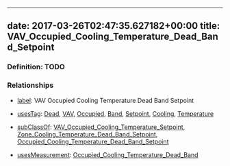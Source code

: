 
---
date: 2017-03-26T02:47:35.627182+00:00
title: VAV_Occupied_Cooling_Temperature_Dead_Band_Setpoint
---
### Definition: TODO

### Relationships

* [label](http://www.w3.org/2000/01/rdf-schema#label): VAV Occupied Cooling Temperature Dead Band Setpoint

* [usesTag](https://brickschema.org/schema/1.0/BrickFrame#usesTag): [Dead](https://brickschema.org/schema/1.0/BrickTag#Dead), [VAV](https://brickschema.org/schema/1.0/BrickTag#VAV), [Occupied](https://brickschema.org/schema/1.0/BrickTag#Occupied), [Band](https://brickschema.org/schema/1.0/BrickTag#Band), [Setpoint](https://brickschema.org/schema/1.0/BrickTag#Setpoint), [Cooling](https://brickschema.org/schema/1.0/BrickTag#Cooling), [Temperature](https://brickschema.org/schema/1.0/BrickTag#Temperature)

* [subClassOf](http://www.w3.org/2000/01/rdf-schema#subClassOf): [VAV_Occupied_Cooling_Temperature_Setpoint](https://brickschema.org/schema/1.0/Brick#VAV_Occupied_Cooling_Temperature_Setpoint), [Zone_Cooling_Temperature_Dead_Band_Setpoint](https://brickschema.org/schema/1.0/Brick#Zone_Cooling_Temperature_Dead_Band_Setpoint), [Occupied_Cooling_Temperature_Dead_Band_Setpoint](https://brickschema.org/schema/1.0/Brick#Occupied_Cooling_Temperature_Dead_Band_Setpoint)

* [usesMeasurement](https://brickschema.org/schema/1.0/BrickFrame#usesMeasurement): [Occupied_Cooling_Temperature_Dead_Band](https://brickschema.org/schema/1.0/Brick#Occupied_Cooling_Temperature_Dead_Band)
